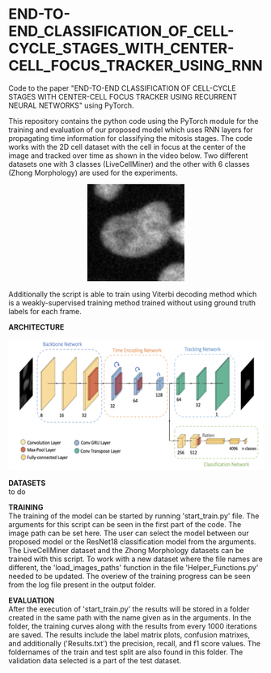 # END-TO-END_CLASSIFICATION_OF_CELL-CYCLE_STAGES_WITH_CENTER-CELL_FOCUS_TRACKER_USING_RNN
Code to the paper "END-TO-END CLASSIFICATION OF CELL-CYCLE STAGES WITH CENTER-CELL FOCUS TRACKER USING RECURRENT NEURAL NETWORKS" using PyTorch.


This repository contains the python code using the PyTorch module for the training and evaluation of our proposed model which uses RNN layers for propagating time information for classifying the mitosis stages. The code works with the 2D cell dataset with the cell in focus at the center of the image and tracked over time as shown in the video below. Two different datasets one with 3 classes (LiveCellMiner) and the other with 6 classes (Zhong Morphology) are used for the experiments.

<p align="center">
  <img src="cell_sequence.gif" alt="animated" />
</p>

Additionally the script is able to train using Viterbi decoding method which is a weakly-supervised training method trained without using ground truth labels for each frame.

**ARCHITECTURE**

<p align="center">
  <img src="proposed_model.png" alt="animated" />
</p>

**DATASETS** <br />
to do

**TRAINING** <br />
The training of the model can be started by running 'start_train.py' file. The arguments for this script can be seen in the first part of the code. The image path can be set here. The user can select the model between our proposed model or the ResNet18 classification model from the arguments. The LiveCellMiner dataset and the Zhong Morphology datasets can be trained with this script. To work with a new dataset where the file names are different, the 'load_images_paths' function in the file 'Helper_Functions.py' needed to be updated. The overiew of the training progress can be seen from the log file present in the output folder.

**EVALUATION** <br />
After the execution of 'start_train.py' the results will be stored in a folder created in the same path with the name given as in the arguments. In the folder, the training curves along with the results from every 1000 iterations are saved. The results include the label matrix plots, confusion matrixes, and additionally ('Results.txt') the precision, recall, and f1 score values. The foldernames of the train and test split are also found in this folder. The validation data selected is a part of the test dataset.
